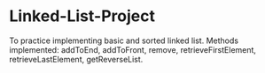 # Linked-List-Project
To practice implementing basic and sorted linked list. Methods implemented: 
addToEnd, addToFront, remove, retrieveFirstElement, retrieveLastElement, getReverseList. 
